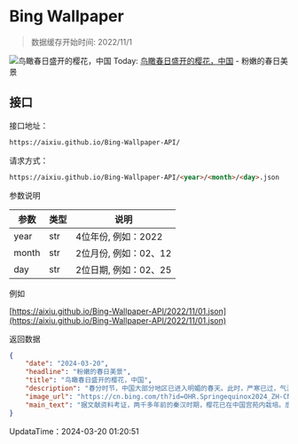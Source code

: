 # Bing Wallpaper

> 数据缓存开始时间: 2022/11/1

![鸟瞰春日盛开的樱花，中国](https://cn.bing.com/th?id=OHR.Springequinox2024_ZH-CN5647214924_1920x1080.webp)
Today: [鸟瞰春日盛开的樱花，中国](https://cn.bing.com/th?id=OHR.Springequinox2024_ZH-CN5647214924_1920x1080.webp) - 粉嫩的春日美景

## 接口

接口地址：

```html
https://aixiu.github.io/Bing-Wallpaper-API/
```

请求方式：

```html
https://aixiu.github.io/Bing-Wallpaper-API/<year>/<month>/<day>.json
```

参数说明

| 参数 | 类型 | 说明 |
| - | - | - |
| year | str | 4位年份, 例如：2022 |
| month | str | 2位月份, 例如：02、12 |
| day | str | 2位日期, 例如：02、25 |

例如

[https://aixiu.github.io/Bing-Wallpaper-API/2022/11/01.json](https://aixiu.github.io/Bing-Wallpaper-API/2022/11/01.json)

返回数据

```json
{
    "date": "2024-03-20",
    "headline": "粉嫩的春日美景",
    "title": "鸟瞰春日盛开的樱花，中国",
    "description": "春分时节，中国大部分地区已进入明媚的春天。此时，严寒已过，气温迅速回升。春分过后，人们开始陆续外出。在户外活动中，放风筝是一项重要的项目。古代还有春分戴花、饮酒的习俗。在这一天，无论男女老少都会在头发上戴花。",
    "image_url": "https://cn.bing.com/th?id=OHR.Springequinox2024_ZH-CN5647214924_1920x1080.webp",
    "main_text": "据文献资料考证，两千多年前的秦汉时期，樱花已在中国宫苑内栽培。唐朝时樱花已普遍出现在私家庭院。"
}
```

UpdataTime：2024-03-20 01:20:51
